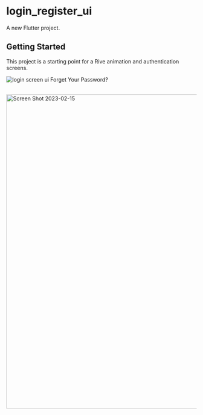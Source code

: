 # login_register_ui

A new Flutter project.

## Getting Started

This project is a starting point for a Rive animation and authentication screens.
</br>

![login screen ui](https://user-images.githubusercontent.com/57302933/213872552-8858a5bd-769f-48fe-815c-2cbea4771b34.gif)
Forget Your Password? </br>

 </br>
<img width="832" alt="Screen Shot 2023-02-15" src="https://user-images.githubusercontent.com/57302933/219077213-efa2c56a-f4ef-4dee-ac30-c7a7f57fa360.png">
